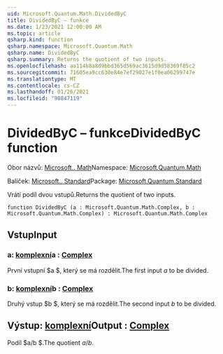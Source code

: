 ```yaml
---
uid: Microsoft.Quantum.Math.DividedByC
title: DividedByC – funkce
ms.date: 1/23/2021 12:00:00 AM
ms.topic: article
qsharp.kind: function
qsharp.namespace: Microsoft.Quantum.Math
qsharp.name: DividedByC
qsharp.summary: Returns the quotient of two inputs.
ms.openlocfilehash: aa114b8a8d9bbd365d569ac3615d9d58369f85c2
ms.sourcegitcommit: 71605ea9cc630e84e7ef29027e1f0ea06299747e
ms.translationtype: MT
ms.contentlocale: cs-CZ
ms.lasthandoff: 01/26/2021
ms.locfileid: "98847119"
---
```

# <a name="dividedbyc-function"></a><span data-ttu-id="7dd5f-102">DividedByC – funkce</span><span class="sxs-lookup"><span data-stu-id="7dd5f-102">DividedByC function</span></span>

<span data-ttu-id="7dd5f-103">Obor názvů: [Microsoft.. Math](xref:Microsoft.Quantum.Math)</span><span class="sxs-lookup"><span data-stu-id="7dd5f-103">Namespace: [Microsoft.Quantum.Math](xref:Microsoft.Quantum.Math)</span></span>

<span data-ttu-id="7dd5f-104">Balíček: [Microsoft.. Standard](https://nuget.org/packages/Microsoft.Quantum.Standard)</span><span class="sxs-lookup"><span data-stu-id="7dd5f-104">Package: [Microsoft.Quantum.Standard](https://nuget.org/packages/Microsoft.Quantum.Standard)</span></span>


<span data-ttu-id="7dd5f-105">Vrátí podíl dvou vstupů.</span><span class="sxs-lookup"><span data-stu-id="7dd5f-105">Returns the quotient of two inputs.</span></span>

```qsharp
function DividedByC (a : Microsoft.Quantum.Math.Complex, b : Microsoft.Quantum.Math.Complex) : Microsoft.Quantum.Math.Complex
```


## <a name="input"></a><span data-ttu-id="7dd5f-106">Vstup</span><span class="sxs-lookup"><span data-stu-id="7dd5f-106">Input</span></span>

### <a name="a--complex"></a><span data-ttu-id="7dd5f-107">a: [komplexní](xref:Microsoft.Quantum.Math.Complex)</span><span class="sxs-lookup"><span data-stu-id="7dd5f-107">a : [Complex](xref:Microsoft.Quantum.Math.Complex)</span></span>

<span data-ttu-id="7dd5f-108">První vstupní $a $, který se má rozdělit.</span><span class="sxs-lookup"><span data-stu-id="7dd5f-108">The first input $a$ to be divided.</span></span>


### <a name="b--complex"></a><span data-ttu-id="7dd5f-109">b: [komplexní](xref:Microsoft.Quantum.Math.Complex)</span><span class="sxs-lookup"><span data-stu-id="7dd5f-109">b : [Complex](xref:Microsoft.Quantum.Math.Complex)</span></span>

<span data-ttu-id="7dd5f-110">Druhý vstup $b $, který se má rozdělit.</span><span class="sxs-lookup"><span data-stu-id="7dd5f-110">The second input $b$ to be divided.</span></span>



## <a name="output--complex"></a><span data-ttu-id="7dd5f-111">Výstup: [komplexní](xref:Microsoft.Quantum.Math.Complex)</span><span class="sxs-lookup"><span data-stu-id="7dd5f-111">Output : [Complex](xref:Microsoft.Quantum.Math.Complex)</span></span>

<span data-ttu-id="7dd5f-112">Podíl $a/b $.</span><span class="sxs-lookup"><span data-stu-id="7dd5f-112">The quotient $a / b$.</span></span>